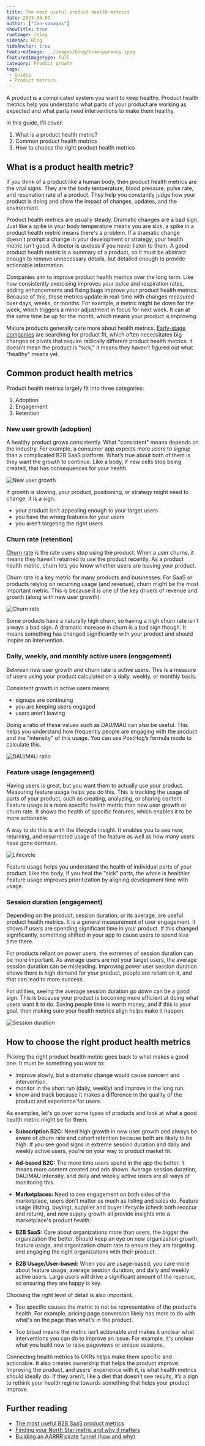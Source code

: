 ```yaml
---
title: The most useful product health metrics
date: 2023-03-07
author: ["ian-vanagas"]
showTitle: true
rootpage: /blog
sidebar: Blog
hideAnchor: true
featuredImage: ../images/blog/transparency.jpeg
featuredImageType: full
category: Product growth
tags:
 - Guides
 - Product metrics
---
```


A product is a complicated system you want to keep healthy. Product health metrics help you understand what parts of your product are working as expected and what parts need interventions to make them healthy.

In this guide, I'll cover:

1. What is a product health metric?
2. Common product health metrics
3. How to choose the right product health metrics

## What is a product health metric?

If you think of a product like a human body, then product health metrics are the vital signs. They are the body temperature, blood pressure, pulse rate, and respiration rate of a product. They help you constantly judge how your product is doing and show the impact of changes, updates, and the environment.

Product health metrics are usually steady. Dramatic changes are a bad sign. Just like a spike in your body temperature means you are sick, a spike in a product health metric means there's a problem. If a dramatic change doesn't prompt a change in your development or strategy, your health metric isn't good. A doctor is useless if you never listen to them. A good product health metric is a summary of a product, so it must be abstract enough to remove unnecessary details, but detailed enough to provide actionable information.

Companies aim to improve product health metrics over the long term. Like how consistently exercising improves your pulse and respiration rates, adding enhancements and fixing bugs improve your product health metrics. Because of this, these metrics update in real-time with changes measured over days, weeks, or months. For example, a metric might be down for the week, which triggers a minor adjustment in focus for next week. It can at the same time be up for the month, which means your product is improving. 

Mature products generally care more about health metrics. [Early-stage companies](/blog/early-stage-analytics) are searching for product fit, which often necessitates big changes or pivots that require radically different product health metrics. It doesn’t mean the product is "sick," it means they haven’t figured out what "healthy" means yet.

## Common product health metrics

Product health metrics largely fit into three categories:

1. Adoption
2. Engagement
3. Retention

### New user growth (adoption)

A healthy product grows consistently. What "consistent" means depends on the industry. For example, a consumer app expects more users to signup than a complicated B2B SaaS platform. What’s true about both of them is they want the growth to continue. Like a body, if new cells stop being created, that has consequences for your health.

![New user growth](../images/blog/product-health-metrics/growth.png)

If growth is slowing, your product, positioning, or strategy might need to change. It is a sign:

- your product isn’t appealing enough to your target users
- you have the wrong features for your users
- you aren’t targeting the right users

### Churn rate (retention)

[Churn rate](/blog/customer-churn-analysis-guide) is the rate users stop using the product. When a user churns, it means they haven’t returned to use the product recently. As a product health metric, churn lets you know whether users are leaving your product. 

Churn rate is a key metric for many products and businesses. For SaaS or products relying on recurring usage (and revenue), churn might be the most important metric. This is because it is one of the key drivers of revenue and growth (along with new user growth).

![Churn rate](../images/blog/product-health-metrics/churn.png)

Some products have a naturally high churn, so having a high churn rate isn’t always a bad sign. A dramatic increase in churn is a bad sign though. It means something has changed significantly with your product and should inspire an intervention.

### Daily, weekly, and monthly active users (engagement)

Between new user growth and churn rate is active users. This is a measure of users using your product calculated on a daily, weekly, or monthly basis.

Consistent growth in active users means:

- signups are continuing
- you are keeping users engaged
- users aren’t leaving

Doing a ratio of these values such as DAU/MAU can also be useful. This helps you understand how frequently people are engaging with the product and the "intensity" of this usage. You can use PostHog’s formula mode to calculate this. 

![DAU/MAU ratio](../images/blog/product-health-metrics/daumau.png)

### Feature usage (engagement)

Having users is great, but you want them to actually use your product. Measuring feature usage helps you do this. This is tracking the usage of parts of your product, such as creating, analyzing, or sharing content. Feature usage is a more specific health metric than new user growth or churn rate. It shows the health of specific features, which enables it to be more actionable.

A way to do this is with the lifecycle insight. It enables you to see new, returning, and resurrected usage of the feature as well as how many users have gone dormant.

![Lifecycle](../images/blog/product-health-metrics/lifecycle.png)

Feature usage helps you understand the health of individual parts of your product. Like the body, if you heal the "sick" parts, the whole is healthier. Feature usage improves prioritization by aligning development time with usage.

### Session duration (engagement)

Depending on the product, session duration, or its average, are useful product health metrics. It is a general measurement of user engagement. It shows if users are spending significant time in your product. If this changed significantly, something shifted in your app to cause users to spend less time there.

For products reliant on power users, the extremes of session duration can be more important. As average users are not your target users, the average session duration can be misleading. Improving power user session duration shows there is high demand for your product, people are reliant on it, and that can lead to more success.

For utilities, seeing the average session duration _go down_ can be a good sign. This is because your product is becoming more efficient at doing what users want it to do. Saving people time is worth money, and if this is your goal, then making sure your health metrics align helps make it happen.

![Session duration](../images/blog/product-health-metrics/duration.png)

## How to choose the right product health metrics

Picking the right product health metric goes back to what makes a good one. It must be something you want to:

- improve slowly, but a dramatic change would cause concern and intervention.
- monitor in the short run (daily, weekly) and improve in the long run.
- know and track because it makes a difference in the quality of the product and experience for users.

As examples, let's go over some types of products and look at what a good health metric might be for them:

- **Subscription B2C:** Need high growth in new user growth and always be aware of churn rate and cohort retention because both are likely to be high. If you see good signs in extreme session duration and daily and weekly active users, you're on your way to product market fit.

- **Ad-based B2C:** The more time users spend in the app the better. It means more content created and ads shown. Average session duration, DAU/MAU intensity, and daily and weekly active users are all ways of monitoring this.

- **Marketplaces:** Need to see engagement on both sides of the marketplace, users don't matter as much as listing and sales do. Feature usage (listing, buying), supplier and buyer lifecycle (check both reoccur and return), and new supply growth all provide insights into a marketplace's product health.

- **B2B SaaS:** Care about organizations more than users, the bigger the organization the better. Should keep an eye on new organization growth, feature usage, and organization churn rate to ensure they are targeting and engaging the right organizations with their product.

- **B2B Usage/User-based:** When you are usage-based, you care more about feature usage, average session duration, and daily and weekly active users. Large users will drive a significant amount of the revenue, so ensuring they are happy is key.

Choosing the right level of detail is also important. 

- Too specific causes the metric to not be representative of the product’s health. For example, pricing page conversion likely has more to do with what's on the page than what's in the product.

- Too broad means the metric isn’t actionable and makes it unclear what interventions you can do to improve an issue. For example, it's unclear what you build now to raise pageviews or unique sessions.

Connecting health metrics to OKRs helps make them specific and actionable. It also creates ownership that helps the product improve. Improving the product, and users’ experience with it, is what health metrics should ideally do. If they aren’t, like a diet that doesn’t see results, it’s a sign to rethink your health regime towards something that helps your product improve.

## Further reading

- [The most useful B2B SaaS product metrics](/blog/b2b-saas-product-metrics)
- [Finding your North Star metric and why it matters](/blog/north-star-metrics)
- [Building an AARRR pirate funnel (how and why)](/blog/aarrr-pirate-funnel)

